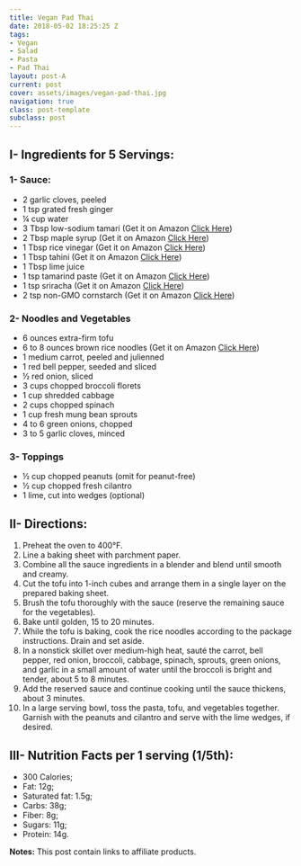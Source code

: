 ```yaml
---
title: Vegan Pad Thai
date: 2018-05-02 18:25:25 Z
tags:
- Vegan
- Salad
- Pasta
- Pad Thai
layout: post-A
current: post
cover: assets/images/vegan-pad-thai.jpg
navigation: true
class: post-template
subclass: post
---
```


## I- Ingredients for 5 Servings:

### 1- Sauce:

* 2 garlic cloves, peeled
* 1 tsp grated fresh ginger
* ¼ cup water
* 3 Tbsp low-sodium tamari (Get it on Amazon <a href="https://amzn.to/2xlOWE5">Click Here</a>) 
* 2 Tbsp maple syrup (Get it on Amazon <a href="https://amzn.to/2MFfohw">Click Here</a>)
* 1 Tbsp rice vinegar (Get it on Amazon <a href="https://amzn.to/2xflwIy">Click Here</a>)
* 1 Tbsp tahini (Get it on Amazon <a href="https://amzn.to/2S8ENqY">Click Here</a>)
* 1 Tbsp lime juice
* 1 tsp tamarind paste (Get it on Amazon <a href="https://amzn.to/2xnzEil">Click Here</a>)
* 1 tsp sriracha (Get it on Amazon <a href="https://amzn.to/2xiRdQq">Click Here</a>)
* 2 tsp non-GMO cornstarch (Get it on Amazon <a href="https://amzn.to/2MAX49v">Click Here</a>)

### 2- Noodles and Vegetables

* 6 ounces extra-firm tofu
* 6 to 8 ounces brown rice noodles (Get it on Amazon <a href="https://amzn.to/2MAX49v">Click Here</a>)
* 1 medium carrot, peeled and julienned
* 1 red bell pepper, seeded and sliced
* ½ red onion, sliced
* 3 cups chopped broccoli florets
* 1 cup shredded cabbage
* 2 cups chopped spinach
* 1 cup fresh mung bean sprouts
* 4 to 6 green onions, chopped
* 3 to 5 garlic cloves, minced

### 3- Toppings

* ½ cup chopped peanuts (omit for peanut-free)
* ½ cup chopped fresh cilantro
* 1 lime, cut into wedges (optional)

## II- Directions:

1. Preheat the oven to 400°F. 
1. Line a baking sheet with parchment paper.
1. Combine all the sauce ingredients in a blender and blend until smooth and creamy.
1. Cut the tofu into 1-inch cubes and arrange them in a single layer on the prepared baking sheet.
1. Brush the tofu thoroughly with the sauce (reserve the remaining sauce for the vegetables).
1. Bake until golden, 15 to 20 minutes.
1. While the tofu is baking, cook the rice noodles according to the package instructions. Drain and set aside.
1. In a nonstick skillet over medium-high heat, sauté the carrot, bell pepper, red onion, broccoli, cabbage, spinach, sprouts, green onions, and garlic in a small amount of water until the broccoli is bright and tender, about 5 to 8 minutes.
1. Add the reserved sauce and continue cooking until the sauce thickens, about 3 minutes.
1. In a large serving bowl, toss the pasta, tofu, and vegetables together. Garnish with the peanuts and cilantro and serve with the lime wedges, if desired.

## III- Nutrition Facts per 1 serving (1/5th):

* 300 Calories;
* Fat: 12g;
* Saturated fat: 1.5g;
* Carbs: 38g;
* Fiber: 8g;
* Sugars: 11g;
* Protein: 14g.

**Notes:** This post contain links to affiliate products.